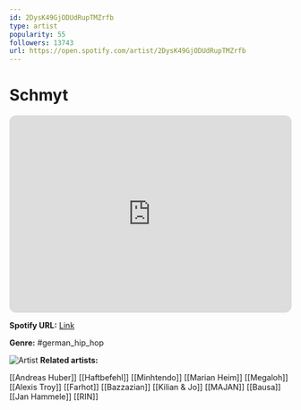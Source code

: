 ```yaml
---
id: 2DysK49GjODUdRupTMZrfb
type: artist
popularity: 55
followers: 13743
url: https://open.spotify.com/artist/2DysK49GjODUdRupTMZrfb
---
```

# Schmyt

<iframe style="border-radius:12px" src="https://open.spotify.com/embed/artist/2DysK49GjODUdRupTMZrfb" width="100%" height="352" frameBorder="0" allowfullscreen="" allow="autoplay; clipboard-write; encrypted-media; fullscreen; picture-in-picture" loading="lazy"></iframe>

**Spotify URL:** [Link](https://open.spotify.com/artist/2DysK49GjODUdRupTMZrfb)

**Genre:**  #german_hip_hop

![Artist](https://i.scdn.co/image/ab6761610000e5eb7d1fb1d19289bd7a571b6ac3)
**Related artists:**

[[Andreas Huber]]
[[Haftbefehl]]
[[Minhtendo]]
[[Marian Heim]]
[[Megaloh]]
[[Alexis Troy]]
[[Farhot]]
[[Bazzazian]]
[[Kilian & Jo]]
[[MAJAN]]
[[Bausa]]
[[Jan Hammele]]
[[RIN]]
